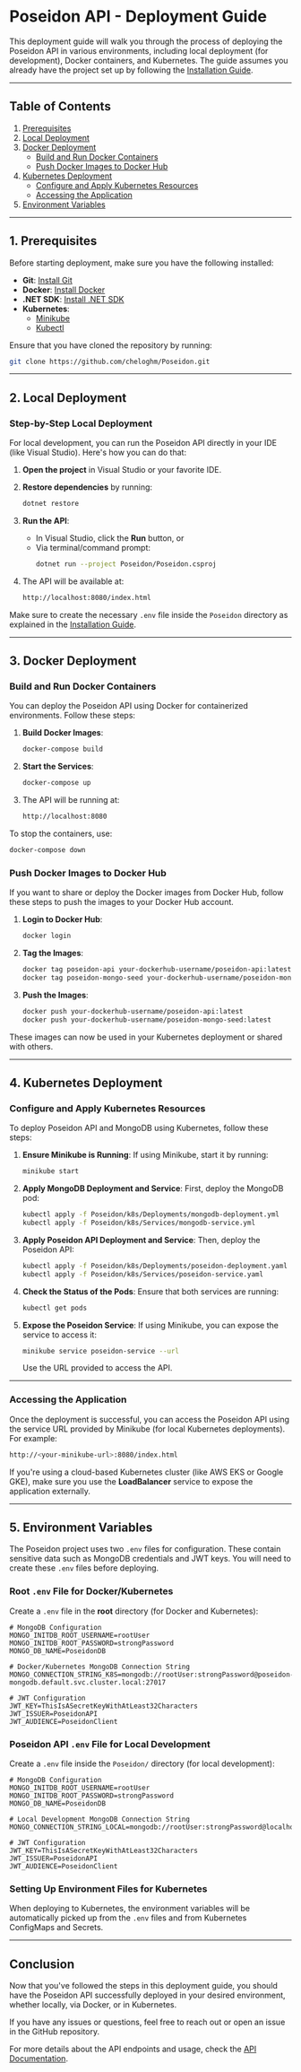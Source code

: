 # Poseidon API - Deployment Guide

This deployment guide will walk you through the process of deploying the Poseidon API in various environments, including local deployment (for development), Docker containers, and Kubernetes. The guide assumes you already have the project set up by following the [Installation Guide](./InstallationGuide.md).

---

## Table of Contents

1. [Prerequisites](#prerequisites)
2. [Local Deployment](#local-deployment)
3. [Docker Deployment](#docker-deployment)
    - [Build and Run Docker Containers](#build-and-run-docker-containers)
    - [Push Docker Images to Docker Hub](#push-docker-images-to-docker-hub)
4. [Kubernetes Deployment](#kubernetes-deployment)
    - [Configure and Apply Kubernetes Resources](#configure-and-apply-kubernetes-resources)
    - [Accessing the Application](#accessing-the-application)
5. [Environment Variables](#environment-variables)

---

## 1. Prerequisites

Before starting deployment, make sure you have the following installed:

- **Git**: [Install Git](https://git-scm.com/downloads)
- **Docker**: [Install Docker](https://www.docker.com/products/docker-desktop)
- **.NET SDK**: [Install .NET SDK](https://dotnet.microsoft.com/download/dotnet)
- **Kubernetes**:
  - [Minikube](https://minikube.sigs.k8s.io/docs/start/)
  - [Kubectl](https://kubernetes.io/docs/tasks/tools/install-kubectl/)

Ensure that you have cloned the repository by running:
```bash
git clone https://github.com/cheloghm/Poseidon.git
```

---

## 2. Local Deployment

### Step-by-Step Local Deployment

For local development, you can run the Poseidon API directly in your IDE (like Visual Studio). Here's how you can do that:

1. **Open the project** in Visual Studio or your favorite IDE.
   
2. **Restore dependencies** by running:
   ```bash
   dotnet restore
   ```

3. **Run the API**:
   - In Visual Studio, click the **Run** button, or
   - Via terminal/command prompt:
     ```bash
     dotnet run --project Poseidon/Poseidon.csproj
     ```

4. The API will be available at:
   ```bash
   http://localhost:8080/index.html
   ```

Make sure to create the necessary `.env` file inside the `Poseidon` directory as explained in the [Installation Guide](./InstallationGuide.md).

---

## 3. Docker Deployment

### Build and Run Docker Containers

You can deploy the Poseidon API using Docker for containerized environments. Follow these steps:

1. **Build Docker Images**:
   ```bash
   docker-compose build
   ```

2. **Start the Services**:
   ```bash
   docker-compose up
   ```

3. The API will be running at:
   ```bash
   http://localhost:8080
   ```

To stop the containers, use:
```bash
docker-compose down
```

### Push Docker Images to Docker Hub

If you want to share or deploy the Docker images from Docker Hub, follow these steps to push the images to your Docker Hub account.

1. **Login to Docker Hub**:
   ```bash
   docker login
   ```

2. **Tag the Images**:
   ```bash
   docker tag poseidon-api your-dockerhub-username/poseidon-api:latest
   docker tag poseidon-mongo-seed your-dockerhub-username/poseidon-mongo-seed:latest
   ```

3. **Push the Images**:
   ```bash
   docker push your-dockerhub-username/poseidon-api:latest
   docker push your-dockerhub-username/poseidon-mongo-seed:latest
   ```

These images can now be used in your Kubernetes deployment or shared with others.

---

## 4. Kubernetes Deployment

### Configure and Apply Kubernetes Resources

To deploy Poseidon API and MongoDB using Kubernetes, follow these steps:

1. **Ensure Minikube is Running**:
   If using Minikube, start it by running:
   ```bash
   minikube start
   ```

2. **Apply MongoDB Deployment and Service**:
   First, deploy the MongoDB pod:
   ```bash
   kubectl apply -f Poseidon/k8s/Deployments/mongodb-deployment.yml
   kubectl apply -f Poseidon/k8s/Services/mongodb-service.yml
   ```

3. **Apply Poseidon API Deployment and Service**:
   Then, deploy the Poseidon API:
   ```bash
   kubectl apply -f Poseidon/k8s/Deployments/poseidon-deployment.yaml
   kubectl apply -f Poseidon/k8s/Services/poseidon-service.yaml
   ```

4. **Check the Status of the Pods**:
   Ensure that both services are running:
   ```bash
   kubectl get pods
   ```

5. **Expose the Poseidon Service**:
   If using Minikube, you can expose the service to access it:
   ```bash
   minikube service poseidon-service --url
   ```

   Use the URL provided to access the API.

---

### Accessing the Application

Once the deployment is successful, you can access the Poseidon API using the service URL provided by Minikube (for local Kubernetes deployments). For example:

```bash
http://<your-minikube-url>:8080/index.html
```

If you're using a cloud-based Kubernetes cluster (like AWS EKS or Google GKE), make sure you use the **LoadBalancer** service to expose the application externally.

---

## 5. Environment Variables

The Poseidon project uses two `.env` files for configuration. These contain sensitive data such as MongoDB credentials and JWT keys. You will need to create these `.env` files before deploying.

### Root `.env` File for Docker/Kubernetes

Create a `.env` file in the **root** directory (for Docker and Kubernetes):

```plaintext
# MongoDB Configuration
MONGO_INITDB_ROOT_USERNAME=rootUser
MONGO_INITDB_ROOT_PASSWORD=strongPassword
MONGO_DB_NAME=PoseidonDB

# Docker/Kubernetes MongoDB Connection String
MONGO_CONNECTION_STRING_K8S=mongodb://rootUser:strongPassword@poseidon-mongodb.default.svc.cluster.local:27017

# JWT Configuration
JWT_KEY=ThisIsASecretKeyWithAtLeast32Characters
JWT_ISSUER=PoseidonAPI
JWT_AUDIENCE=PoseidonClient
```

### Poseidon API `.env` File for Local Development

Create a `.env` file inside the `Poseidon/` directory (for local development):

```plaintext
# MongoDB Configuration
MONGO_INITDB_ROOT_USERNAME=rootUser
MONGO_INITDB_ROOT_PASSWORD=strongPassword
MONGO_DB_NAME=PoseidonDB

# Local Development MongoDB Connection String
MONGO_CONNECTION_STRING_LOCAL=mongodb://rootUser:strongPassword@localhost:27017

# JWT Configuration
JWT_KEY=ThisIsASecretKeyWithAtLeast32Characters
JWT_ISSUER=PoseidonAPI
JWT_AUDIENCE=PoseidonClient
```

### Setting Up Environment Files for Kubernetes

When deploying to Kubernetes, the environment variables will be automatically picked up from the `.env` files and from Kubernetes ConfigMaps and Secrets.

---

## Conclusion

Now that you've followed the steps in this deployment guide, you should have the Poseidon API successfully deployed in your desired environment, whether locally, via Docker, or in Kubernetes.

If you have any issues or questions, feel free to reach out or open an issue in the GitHub repository.

For more details about the API endpoints and usage, check the [API Documentation](./Docs/APIDocumentation.md).
